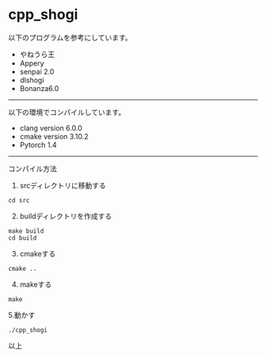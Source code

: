 # cpp_shogi
以下のプログラムを参考にしています。
- やねうら王
- Appery
- senpai 2.0
- dlshogi
- Bonanza6.0

---

以下の環境でコンパイルしています。
- clang version 6.0.0
- cmake version 3.10.2
- Pytorch 1.4

---
コンパイル方法
1. srcディレクトリに移動する
```
cd src
```
2. buildディレクトリを作成する
```
make build
cd build
```
3. cmakeする
```
cmake ..
```
4. makeする
```
make
```

5.動かす
```
./cpp_shogi
```

以上

